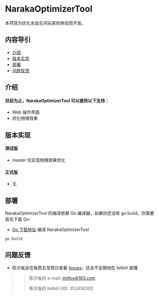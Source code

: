 # NarakaOptimizerTool #
本项目为优化永劫无间玩家的体验而开发。
## 内容导引 ##
* [介绍](#介绍)
* [版本实现](#版本实现)
* [部署](#部署)
* [问题反馈](#问题反馈)
## 介绍 ##
#### 目前为止，NarakaOptimizerTool 可以提供以下支持：
* Web 操作界面
* 优化物理效果
## 版本实现 ##
#### 测试版
* master 仅实现物理效果优化
#### 正式版
* 无
## 部署 ##
NarakaOptimizerTool 的编译依赖 Go 编译器，如果你还没有 go build，你需要首先下载 Go:
* [Go 下载地址](https://golang.google.cn/doc/install)
编译 NarakaOptimizerTool
```sh
go build
```
## 问题反馈 ##
* 陈汐胤会在每周五至周日查看 [Issues](https://github.com/ZSLTChenXiYin/NarakaOptimizerTool/issues)，还会不定期地在 bilibili 直播
>> 陈汐胤的 e-mail: imjfoy@163.com
>> 
>> 陈汐胤的 bilibili UID: 352456302
